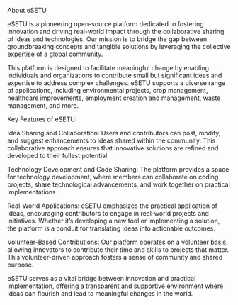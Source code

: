 About eSETU

eSETU is a pioneering open-source platform dedicated to fostering innovation and driving real-world impact through the collaborative sharing of ideas and technologies. Our mission is to bridge the gap between groundbreaking concepts and tangible solutions by leveraging the collective expertise of a global community.

This platform is designed to facilitate meaningful change by enabling individuals and organizations to contribute small but significant ideas and expertise to address complex challenges. eSETU supports a diverse range of applications, including environmental projects, crop management, healthcare improvements, employment creation and management, waste management, and more.

Key Features of eSETU:

Idea Sharing and Collaboration: Users and contributors can post, modify, and suggest enhancements to ideas shared within the community. This collaborative approach ensures that innovative solutions are refined and developed to their fullest potential.

Technology Development and Code Sharing: The platform provides a space for technology development, where members can collaborate on coding projects, share technological advancements, and work together on practical implementations.

Real-World Applications: eSETU emphasizes the practical application of ideas, encouraging contributors to engage in real-world projects and initiatives. Whether it’s developing a new tool or implementing a solution, the platform is a conduit for translating ideas into actionable outcomes.

Volunteer-Based Contributions: Our platform operates on a volunteer basis, allowing innovators to contribute their time and skills to projects that matter. This volunteer-driven approach fosters a sense of community and shared purpose.

eSETU serves as a vital bridge between innovation and practical implementation, offering a transparent and supportive environment where ideas can flourish and lead to meaningful changes in the world.
